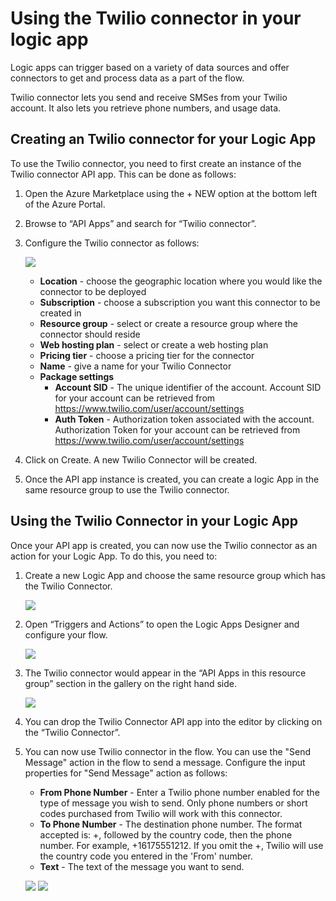 <properties 
   pageTitle="Twilio Connector API App" 
   description="How to use the TwilioConnector" 
   services="app-service\logic" 
   documentationCenter=".net,nodejs,java" 
   authors="anuragdalmia" 
   manager="dwrede" 
   editor=""/>

<tags
   ms.service="app-service-logic"
   ms.devlang="multiple"
   ms.topic="article"
   ms.tgt_pltfrm="na"
   ms.workload="integration" 
   ms.date="03/31/2015"
   ms.author="adgoda"/>


# Using the Twilio connector in your logic app #

Logic apps can trigger based on a variety of data sources and offer connectors to get and process data as a part of the flow. 

Twilio connector lets you send and receive SMSes from your Twilio account. It also lets you retrieve phone numbers, and usage data.

## Creating an Twilio connector for your Logic App ##
To use the Twilio connector, you need to first create an instance of the Twilio connector API app. This can be done as follows:

1.	Open the Azure Marketplace using the + NEW option at the bottom left of the Azure Portal.
2.	Browse to “API Apps” and search for “Twilio connector”.
3.	Configure the Twilio connector as follows:
 
	![][1]
	- **Location** - choose the geographic location where you would like the connector to be deployed
	- **Subscription** - choose a subscription you want this connector to be created in
	- **Resource group** - select or create a resource group where the connector should reside
	- **Web hosting plan** - select or create a web hosting plan
	- **Pricing tier** - choose a pricing tier for the connector
	- **Name** - give a name for your Twilio Connector
	- **Package settings**
		- **Account SID** - The unique identifier of the account. Account SID for your account can be retrieved from <https://www.twilio.com/user/account/settings>
		- **Auth Token** - Authorization token associated with the account. Authorization Token for your account can be retrieved from <https://www.twilio.com/user/account/settings>


4.	Click on Create. A new Twilio Connector will be created.
5.	Once the API app instance is created, you can create a logic App in the same resource group to use the Twilio connector. 

## Using the Twilio Connector in your Logic App ##
Once your API app is created, you can now use the Twilio connector as an action for your Logic App. To do this, you need to:

1.	Create a new Logic App and choose the same resource group which has the Twilio Connector.
 
	![][2]
2.	Open “Triggers and Actions” to open the Logic Apps Designer and configure your flow. 
 
	![][3]
3.	The Twilio connector would appear in the “API Apps in this resource group” section in the gallery on the right hand side.
 
	![][4]
4. You can drop the Twilio Connector API app into the editor by clicking on the “Twilio Connector”.
 
5.	You can now use Twilio connector in the flow. You can use the "Send Message" action in the flow to send a message. Configure the input properties for "Send Message" action as follows:
	- **From Phone Number** - Enter a Twilio phone number enabled for the type of message you wish to send. Only phone numbers or short codes purchased from Twilio will work with this connector.
	- **To Phone Number** - The destination phone number. The format accepted is: +, followed by the country code, then the phone number. For example, +16175551212. If you omit the +, Twilio will use the country code you entered in the 'From' number.
	- **Text** - The text of the message you want to send.
 
	![][5]
	![][6] 



	<!--Image references-->
[1]: ./media/app-service-logic-connector-twilio/img1.PNG
[2]: ./media/app-service-logic-connector-twilio/img2.PNG
[3]: ./media/app-service-logic-connector-twilio/img3.png
[4]: ./media/app-service-logic-connector-twilio/img4.png
[5]: ./media/app-service-logic-connector-twilio/img5.PNG
[6]: ./media/app-service-logic-connector-twilio/img6.PNG
